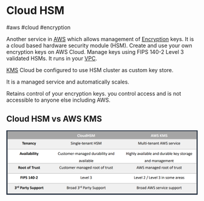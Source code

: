 # Cloud HSM
#aws #cloud #encryption 

Another service in [AWS](Cloud%20Computing/AWS/AWS.md) which allows management of [Encryption](Cyber%20Security/Cryptography/Encryption.md) keys. It is a cloud based hardware security module (HSM). Create and use your own encryption keys on AWS Cloud. Manage keys using FIPS 140-2 Level 3 validated HSMs. It runs in your [VPC](Cloud%20Computing/AWS/Networking/VPC.md).

[KMS](Cloud%20Computing/AWS/Security%20&%20Identity/KMS.md) Cloud be configured to use HSM cluster as custom key store.

It is a managed service and automatically scales.

Retains control of your encryption keys. you control access and is not accessible to anyone else including AWS.

## Cloud HSM vs AWS KMS

![](Attachments/Pasted%20image%2020230322001712.png)